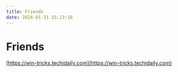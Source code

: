 ```yaml
---
title: Friends
date: 2024-01-31 15:13:18
---
```


# Friends

[https://win-tricks.techidaily.com](https://win-tricks.techidaily.com)